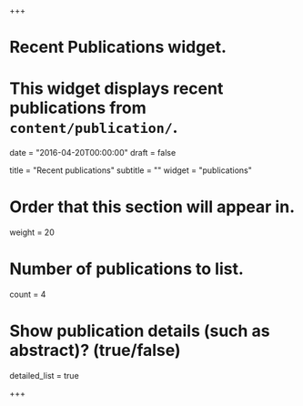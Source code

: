 +++
# Recent Publications widget.
# This widget displays recent publications from `content/publication/`.

date = "2016-04-20T00:00:00"
draft = false

title = "Recent publications"
subtitle = ""
widget = "publications"

# Order that this section will appear in.
weight = 20

# Number of publications to list.
count = 4 

# Show publication details (such as abstract)? (true/false)
detailed_list = true 

+++

